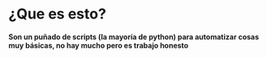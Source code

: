 # ¿Que es esto?

#### Son un puñado de scripts (la mayoría de python) para automatizar cosas muy básicas, no hay mucho pero es trabajo honesto
